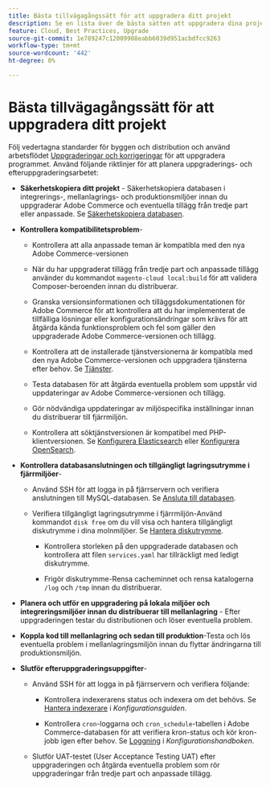 ```yaml
---
title: Bästa tillvägagångssätt för att uppgradera ditt projekt
description: Se en lista över de bästa sätten att uppgradera dina projektfiler.
feature: Cloud, Best Practices, Upgrade
source-git-commit: 1e789247c12009908eabb6039d951acbdfcc9263
workflow-type: tm+mt
source-wordcount: '442'
ht-degree: 0%

---
```


# Bästa tillvägagångssätt för att uppgradera ditt projekt

Följ vedertagna standarder för byggen och distribution och använd arbetsflödet [Uppgraderingar och korrigeringar](../development/commerce-version.md) för att uppgradera programmet. Använd följande riktlinjer för att planera uppgraderings- och efteruppgraderingsarbetet:

- **Säkerhetskopiera ditt projekt** - Säkerhetskopiera databasen i integrerings-, mellanlagrings- och produktionsmiljöer innan du uppgraderar Adobe Commerce och eventuella tillägg från tredje part eller anpassade. Se [Säkerhetskopiera databasen](../development/commerce-version.md#project-backup).

- **Kontrollera kompatibilitetsproblem**-

   - Kontrollera att alla anpassade teman är kompatibla med den nya Adobe Commerce-versionen

   - När du har uppgraderat tillägg från tredje part och anpassade tillägg använder du kommandot `magento-cloud local:build` för att validera Composer-beroenden innan du distribuerar.

   - Granska versionsinformationen och tilläggsdokumentationen för Adobe Commerce för att kontrollera att du har implementerat de tillfälliga lösningar eller konfigurationsändringar som krävs för att åtgärda kända funktionsproblem och fel som gäller den uppgraderade Adobe Commerce-versionen och tillägg.

   - Kontrollera att de installerade tjänstversionerna är kompatibla med den nya Adobe Commerce-versionen och uppgradera tjänsterna efter behov. Se [Tjänster](../services/services-yaml.md).

   - Testa databasen för att åtgärda eventuella problem som uppstår vid uppdateringar av Adobe Commerce-versionen och tillägg.

   - Gör nödvändiga uppdateringar av miljöspecifika inställningar innan du distribuerar till fjärrmiljön.

   - Kontrollera att söktjänstversionen är kompatibel med PHP-klientversionen. Se [Konfigurera Elasticsearch](../services/elasticsearch.md) eller [Konfigurera OpenSearch](../services/opensearch.md).

- **Kontrollera databasanslutningen och tillgängligt lagringsutrymme i fjärrmiljöer**-

   - Använd SSH för att logga in på fjärrservern och verifiera anslutningen till MySQL-databasen. Se [Ansluta till databasen](../services/mysql.md#connect-to-the-database).

   - Verifiera tillgängligt lagringsutrymme i fjärrmiljön-Använd kommandot `disk free` om du vill visa och hantera tillgängligt diskutrymme i dina molnmiljöer. Se [Hantera diskutrymme](../storage/manage-disk-space.md).

      - Kontrollera storleken på den uppgraderade databasen och kontrollera att filen `services.yaml` har tillräckligt med ledigt diskutrymme.

      - Frigör diskutrymme-Rensa cacheminnet och rensa katalogerna `/log` och `/tmp` innan du distribuerar.

- **Planera och utför en uppgradering på lokala miljöer och integreringsmiljöer innan du distribuerar till mellanlagring** - Efter uppgraderingen testar du distributionen och löser eventuella problem.

- **Koppla kod till mellanlagring och sedan till produktion**-Testa och lös eventuella problem i mellanlagringsmiljön innan du flyttar ändringarna till produktionsmiljön.

- **Slutför efteruppgraderingsuppgifter**-

   - Använd SSH för att logga in på fjärrservern och verifiera följande:

      - Kontrollera indexerarens status och indexera om det behövs. Se [Hantera indexerare](https://experienceleague.adobe.com/docs/commerce-operations/configuration-guide/cli/manage-indexers.html) i _Konfigurationsguiden_.

      - Kontrollera `cron`-loggarna och `cron_schedule`-tabellen i Adobe Commerce-databasen för att verifiera kron-status och kör kron-jobb igen efter behov.
Se [Loggning](https://experienceleague.adobe.com/docs/commerce-operations/configuration-guide/cli/configure-cron-jobs.html#logging) i _Konfigurationshandboken_.

   - Slutför UAT-testet (User Acceptance Testing UAT) efter uppgraderingen och åtgärda eventuella problem som rör uppgraderingar från tredje part och anpassade tillägg.
